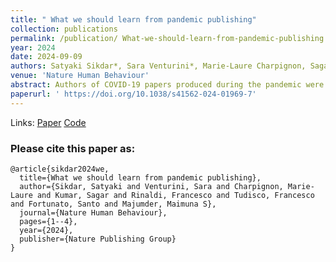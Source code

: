 ```yaml
---
title: " What we should learn from pandemic publishing"
collection: publications
permalink: /publication/ What-we-should-learn-from-pandemic-publishing
year: 2024
date: 2024-09-09
authors: Satyaki Sikdar*, Sara Venturini*, Marie-Laure Charpignon, Sagar Kumar, Francesco Rinaldi, Francesco Tudisco, Santo Fortunato, Maimuna S. Majumder
venue: 'Nature Human Behaviour'
abstract: Authors of COVID-19 papers produced during the pandemic were overwhelmingly not subject matter experts. Such a massive inflow of scholars from different expertise areas is both an asset and a potential problem. Domain-informed scientific collaboration is the key to preparing for future crises.
paperurl: ' https://doi.org/10.1038/s41562-024-01969-7'
---
```


Links: [Paper](https://doi.org/10.1038/s41562-024-01969-7) [Code]( https://osf.io/kc2pn/) 

<h3>Please cite this paper as:</h3>

``` 
@article{sikdar2024we,
  title={What we should learn from pandemic publishing},
  author={Sikdar, Satyaki and Venturini, Sara and Charpignon, Marie-Laure and Kumar, Sagar and Rinaldi, Francesco and Tudisco, Francesco and Fortunato, Santo and Majumder, Maimuna S},
  journal={Nature Human Behaviour},
  pages={1--4},
  year={2024},
  publisher={Nature Publishing Group}
}
``` 
